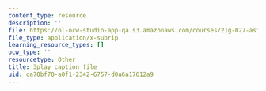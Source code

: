 ```yaml
---
content_type: resource
description: ''
file: https://ol-ocw-studio-app-qa.s3.amazonaws.com/courses/21g-027-asia-in-the-modern-world-images-representations-fall-2016/ca70bf70a0f123426757d0a6a17612a9_cDw2dF6vWlQ.srt
file_type: application/x-subrip
learning_resource_types: []
ocw_type: ''
resourcetype: Other
title: 3play caption file
uid: ca70bf70-a0f1-2342-6757-d0a6a17612a9
---
```

